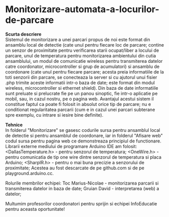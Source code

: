 # Monitorizare-automata-a-locurilor-de-parcare
<b>Scurta descriere</b>    
    Sistemul de monitorizare a unei parcari propus de noi este format din ansamblu local de detectie (cate unul pentru fiecare loc de parcare; contine un senzor de
proximitate pentru verificarea starii ocupat/liber a locului de parcare, unul de temperatura pentru monitorizarea ambientului din cutia ansamblului, un modul de comunicatie
wireless pentru transmiterea datelor catre coordonator, microcontroller si grup de acumulatori) si ansamblu de coordonare (cate unul pentru fiecare parcare; acesta preia
informatiile de la toti senzorii din parcare, se conecteaza la server si cu ajutorul unui fisier .php trimite aceste informatii intr-o baza de date; este format din modul
wireless, microcontroller si ethernet shield). Din baza de date informatiile sunt preluate si prelucrate fie pe un panou sinoptic, fie intr-o aplicatie pe mobil, sau,
in cazul nostru, pe o pagina web.
    Avantajul acestui sistem il constitue faptul ca poate fi folosit in absolut orice tip de parcare; nu e conditionat regularitatea parcarii (cum e in cazul unei parcari
subterane spre exemplu, cu intrare si iesire bine definite).

<b>Tehnice</b>    
    In folderul "Monitorizare" se gasesc codurile sursa pentru ansamblul local de detectie si pentru ansamblul de coordonare, iar in folderul "Afisare web" codul sursa
pentru pagina web ce demonstreaza principiul de functionare.
    Librarii externe mediului de programare Arduino IDE am folosit: 
       <DallasTemperature.h> - pentru senzorul de temperatura;
       <OneWire.h> - pentru comunicatia de tip one wire dintre senzorul de temperatura si placa Arduino;
       <SharpIR.h> - pentru o mai buna precizie a senzorului de proximitate;
Acestea au fost descarcate de pe github.com si de pe playground.arduino.cc.

   Rolurile membrilor echipei:
       Toc Marius-Nicolae - monitorizarea parcarii si transmiterea datelor in baza de date;
       Gruian David - interpretarea (web) a datelor; 

   Multumim profesorilor coordonatori pentru sprijin si echipei InfoEducatie pentru aceasta oportunitate!
